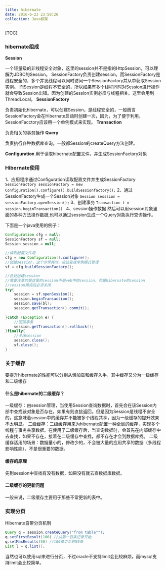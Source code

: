 ```yaml
---
title: hibernate
date: 2016-6-23 23:58:26
collection: Java框架
---
```


[TOC]

### hibernate组成

**Session**

一个轻量级的非线程安全对象，这里的session并不是指的HttpSession，可以理解为JDBC的Session。
SessionFactory负责创建session，而SessionFactory是线程安全的，多个并发线程可以同时访问一个SessionFactory并从中获取Session实例。
而Session是线程不安全的，所以如果有多个线程同时对Session进行操作就会导致Session出错。因为创建的Session实例必须与线程相关。这里会用到ThreadLocal。
**SessionFactory**

负责初始化hibernate，可以创建Session，是线程安全的，一般而言SessionFactory会在Hibernate启动时创建一次，因为，为了便于利用，SessionFacctory应该用一个单例模式来实现。
**Transaction**

负责相关的事务操作
**Query**

负责执行各种数据库查询，一般都Session的createQuery方法创建。

**Configuration**
用于读取hibernate配置文件，并生成SessionFactory对象

### Hibernate使用
1、应用程序通过Configuration读取配置文件并生成SessionFactory
`SessionFactory sessionFactory = new Configuration().configure().buildSessionfactory();`
2、通过SessionFactory生成一个Session对象
`Session sesssion = sessionFactory.openSession();`
3、创建事务
`Transaction t = session.beginTransaction() `
4、session操作数据
然后可以用session对象里面的各种方法操作数据,也可以通过session生成一个Query对象执行查询操作。

下面是一个java使用的例子：
```java
Configuration cfg = null;
SessionFactory sf = null;
Session session = null;
		
//读取配置文件用
cfg = new Configuration().configure();
//创建session，这个非常耗时，应该变成单例模式管理
sf = cfg.buildSessionFactory();

//此处创建session
//需要注意的是这里的session不是web中的session，而是hibernate的session
//session用完后必须关闭
try{
	session = sf.openSession();
	session.beginTransaction();
	session.save(bl);
	session.getTransaction().commit();
	
}catch (Exception e) {
	//回滚事务
	session.getTransaction().rollback();
}finally{
	//关闭session
	session.close();
	sf.close();
}
```

### 关于缓存
要提升hibernate的性能可以分别从懒加载和缓存入手，其中缓存又分为一级缓存和二级缓存
#### 什么是hibernate的二级缓存？
一级缓存：由session管理，当使用Session查询数据时，首先会在该Session内部中查找该对象是否存在，如果有则直接返回。但是因为Session是线程不安全的，这意味着session中的缓存并不能被多个线程共享，因为一级缓存的提升效果不太明显。
二级缓存：二级缓存用来为hibernate配置一种全局的缓存，实现多个线程与事务共享数据。在使用了二级缓存后，当查询数据时，会首先在内部缓存中去查找，如果不存在，接着在二级缓存中查找，都不存在才会到数据库找。
二级缓存适用的场景：数据量小的，修改少的，不会被大量的应用共享的数据（多线程影响性能），不是很重要的数据。
#### 缓存的原理
先到session中查找有没有数据，如果没有就去查数据库数据。

#### 二级缓存的更新问题
一般来说，二级缓存主要用于那些不常更新的表中。
### 实现分页
Hibernate自带分页机制
```java
Query q = session.createQuery("from table"");
q.setFirstResult(100) //从第一百条记录开始
q.setMaxResults(50) //100条之后的50条
List l = q.list();
```
当然也可以使用sql来进行分页，不过oracle不支持limit会比较麻烦，而mysql支持limit会比较简单。
